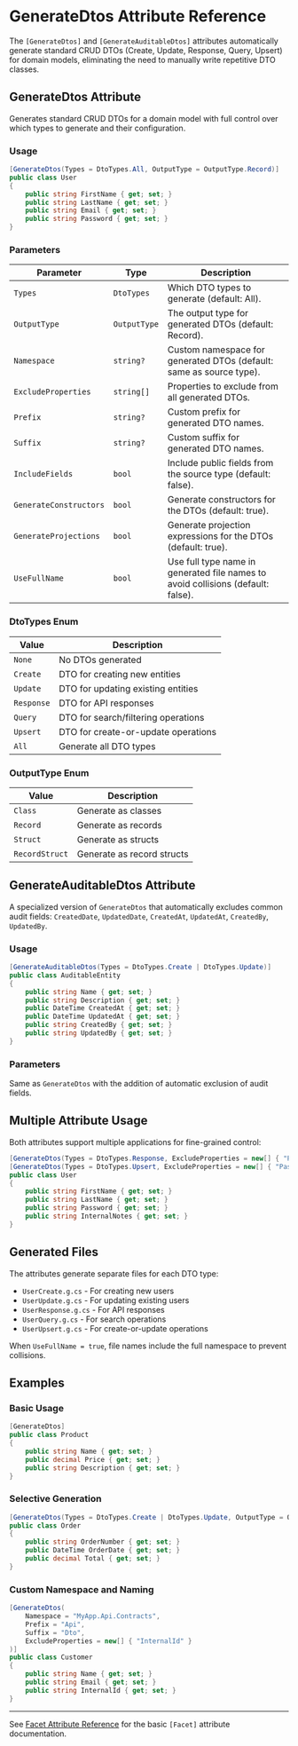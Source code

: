 # GenerateDtos Attribute Reference

The `[GenerateDtos]` and `[GenerateAuditableDtos]` attributes automatically generate standard CRUD DTOs (Create, Update, Response, Query, Upsert) for domain models, eliminating the need to manually write repetitive DTO classes.

## GenerateDtos Attribute

Generates standard CRUD DTOs for a domain model with full control over which types to generate and their configuration.

### Usage

```csharp
[GenerateDtos(Types = DtoTypes.All, OutputType = OutputType.Record)]
public class User
{
    public string FirstName { get; set; }
    public string LastName { get; set; }
    public string Email { get; set; }
    public string Password { get; set; }
}
```

### Parameters

| Parameter             | Type        | Description                                                           |
|----------------------|-------------|-----------------------------------------------------------------------|
| `Types`              | `DtoTypes`  | Which DTO types to generate (default: All).                         |
| `OutputType`         | `OutputType`| The output type for generated DTOs (default: Record).               |
| `Namespace`          | `string?`   | Custom namespace for generated DTOs (default: same as source type). |
| `ExcludeProperties`  | `string[]`  | Properties to exclude from all generated DTOs.                      |
| `Prefix`             | `string?`   | Custom prefix for generated DTO names.                              |
| `Suffix`             | `string?`   | Custom suffix for generated DTO names.                              |
| `IncludeFields`      | `bool`      | Include public fields from the source type (default: false).        |
| `GenerateConstructors`| `bool`     | Generate constructors for the DTOs (default: true).                 |
| `GenerateProjections`| `bool`      | Generate projection expressions for the DTOs (default: true).       |
| `UseFullName`        | `bool`      | Use full type name in generated file names to avoid collisions (default: false). |

### DtoTypes Enum

| Value    | Description                           |
|----------|---------------------------------------|
| `None`   | No DTOs generated                     |
| `Create` | DTO for creating new entities         |
| `Update` | DTO for updating existing entities    |
| `Response` | DTO for API responses               |
| `Query`  | DTO for search/filtering operations   |
| `Upsert` | DTO for create-or-update operations   |
| `All`    | Generate all DTO types                |

### OutputType Enum

| Value         | Description              |
|---------------|--------------------------|
| `Class`       | Generate as classes      |
| `Record`      | Generate as records      |
| `Struct`      | Generate as structs      |
| `RecordStruct`| Generate as record structs |

## GenerateAuditableDtos Attribute

A specialized version of `GenerateDtos` that automatically excludes common audit fields: `CreatedDate`, `UpdatedDate`, `CreatedAt`, `UpdatedAt`, `CreatedBy`, `UpdatedBy`.

### Usage

```csharp
[GenerateAuditableDtos(Types = DtoTypes.Create | DtoTypes.Update)]
public class AuditableEntity
{
    public string Name { get; set; }
    public string Description { get; set; }
    public DateTime CreatedAt { get; set; }
    public DateTime UpdatedAt { get; set; }
    public string CreatedBy { get; set; }
    public string UpdatedBy { get; set; }
}
```

### Parameters

Same as `GenerateDtos` with the addition of automatic exclusion of audit fields.

## Multiple Attribute Usage

Both attributes support multiple applications for fine-grained control:

```csharp
[GenerateDtos(Types = DtoTypes.Response, ExcludeProperties = new[] { "Password", "InternalNotes" })]
[GenerateDtos(Types = DtoTypes.Upsert, ExcludeProperties = new[] { "Password" })]
public class User
{
    public string FirstName { get; set; }
    public string LastName { get; set; }
    public string Password { get; set; }
    public string InternalNotes { get; set; }
}
```

## Generated Files

The attributes generate separate files for each DTO type:

- `UserCreate.g.cs` - For creating new users
- `UserUpdate.g.cs` - For updating existing users
- `UserResponse.g.cs` - For API responses
- `UserQuery.g.cs` - For search operations
- `UserUpsert.g.cs` - For create-or-update operations

When `UseFullName = true`, file names include the full namespace to prevent collisions.

## Examples

### Basic Usage
```csharp
[GenerateDtos]
public class Product
{
    public string Name { get; set; }
    public decimal Price { get; set; }
    public string Description { get; set; }
}
```

### Selective Generation
```csharp
[GenerateDtos(Types = DtoTypes.Create | DtoTypes.Update, OutputType = OutputType.Class)]
public class Order
{
    public string OrderNumber { get; set; }
    public DateTime OrderDate { get; set; }
    public decimal Total { get; set; }
}
```

### Custom Namespace and Naming
```csharp
[GenerateDtos(
    Namespace = "MyApp.Api.Contracts",
    Prefix = "Api",
    Suffix = "Dto",
    ExcludeProperties = new[] { "InternalId" }
)]
public class Customer
{
    public string Name { get; set; }
    public string Email { get; set; }
    public string InternalId { get; set; }
}
```

---

See [Facet Attribute Reference](03_AttributeReference.md) for the basic `[Facet]` attribute documentation.